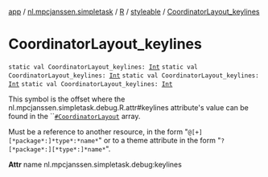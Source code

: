 [app](../../../index.md) / [nl.mpcjanssen.simpletask](../../index.md) / [R](../index.md) / [styleable](index.md) / [CoordinatorLayout_keylines](.)

# CoordinatorLayout_keylines

`static val CoordinatorLayout_keylines: `[`Int`](https://kotlinlang.org/api/latest/jvm/stdlib/kotlin/-int/index.html)
`static val CoordinatorLayout_keylines: `[`Int`](https://kotlinlang.org/api/latest/jvm/stdlib/kotlin/-int/index.html)
`static val CoordinatorLayout_keylines: `[`Int`](https://kotlinlang.org/api/latest/jvm/stdlib/kotlin/-int/index.html)
`static val CoordinatorLayout_keylines: `[`Int`](https://kotlinlang.org/api/latest/jvm/stdlib/kotlin/-int/index.html)

This symbol is the offset where the nl.mpcjanssen.simpletask.debug.R.attr#keylines attribute's value can be found in the ``[`#CoordinatorLayout`](-coordinator-layout.md) array.

Must be a reference to another resource, in the form "`@[+][*package*:]*type*:*name*`" or to a theme attribute in the form "`?[*package*:][*type*:]*name*`".

**Attr**
name nl.mpcjanssen.simpletask.debug:keylines

